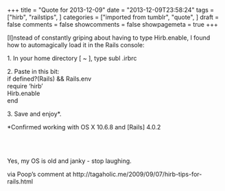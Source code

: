 +++
title = "Quote for 2013-12-09"
date = "2013-12-09T23:58:24"
tags = ["hirb", "railstips", ]
categories = ["imported from tumblr", "quote", ]
draft = false
comments = false
showcomments = false
showpagemeta = true
+++

<p>[I]nstead of constantly griping about having to type Hirb.enable, I found how to automagically load it in the Rails console:</p>

<p>    1. In your home directory [ ~ ], type subl .irbrc</p>

<p>    2. Paste in this bit:<br/>
        if defined?(Rails) &amp;&amp; Rails.env<br/>
          require &lsquo;hirb&rsquo;<br/>
          Hirb.enable<br/>
       end</p>

<p>    3. Save and enjoy*.</p>

<p>        *Confirmed working with OS X 10.6.8 and [Rails] 4.0.2</p><br /><br /><p>Yes, my OS is old and janky - stop laughing. </p>
<p>via Poop&rsquo;s comment at http://tagaholic.me/2009/09/07/hirb-tips-for-rails.html</p>